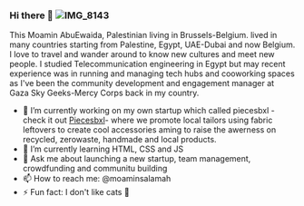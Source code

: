 ### Hi there 👋   ![IMG_8143](https://user-images.githubusercontent.com/28728040/113122828-fcce9c00-91e1-11eb-9809-8e1d0194cd0d.jpg)

This Moamin AbuEwaida, Palestinian living in Brussels-Belgium. lived in many countries starting from Palestine, Egypt, UAE-Dubai and now Belgium.
I love to travel and wander around to know new cultures and meet new people.
I studied Telecommunication engineering in Egypt but may recent experience was in running and managing tech hubs and cooworking spaces as I've been the community development and engagement manager at Gaza Sky Geeks-Mercy Corps back in my country.

- 🔭 I’m currently working on my own startup which called piecesbxl -check it out [Piecesbxl](https://www,piecesbxl.be)- where we promote local tailors using fabric leftovers to create cool accessories aming to raise the awerness on recycled, zerowaste, handmade and local products.
- 🌱 I’m currently learning HTML, CSS and JS
- 💬 Ask me about launching a new startup, team management, crowdfunding and communitu building
- 📫 How to reach me: @moaminsalamah 
- ⚡ Fun fact: I don't like cats 🤔

<!--
**Moamin-AbuEwaida/Moamin-AbuEwaida** is a ✨ _special_ ✨ repository because its `README.md` (this file) appears on your GitHub profile.

Here are some ideas to get you started:

- 🔭 I’m currently working on ...
- 🌱 I’m currently learning ...
- 👯 I’m looking to collaborate on ...
- 🤔 I’m looking for help with ...
- 💬 Ask me about ...
- 📫 How to reach me: ...
- 😄 Pronouns: ...
- ⚡ Fun fact: ...
-->
